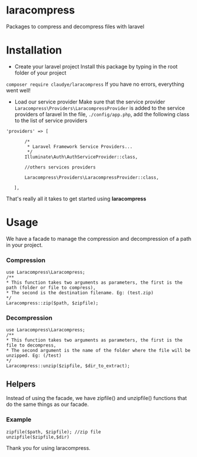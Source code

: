 # laracompress
 Packages to compress and decompress files with laravel
# Installation
  - Create your laravel project
 Install this package by typing in the root folder of your project
 
  ``` composer require claudye/laracompress ```
If you have no errors, everything went well!
 - Load our service provider
 Make sure that the service provider ``` Laracompress\Providers\LaracompressProvider ``` is added to the service providers of laravel
 In the file, ``` ./config/app.php ```, add the following class to the list of service providers
 ```
 'providers' => [

        /*
         * Laravel Framework Service Providers...
         */
        Illuminate\Auth\AuthServiceProvider::class,
        
        //others services providers
        
        Laracompress\Providers\LaracompressProvider::class,

    ],

 ```
 That's really all it takes to get started using **laracompress**
 
 # Usage
 We have a facade to manage the compression and decompression of a path in your project.
 ### Compression
 ```
 use Laracompress\Laracompress;
 /**
 * This function takes two arguments as parameters, the first is the path (folder or file to compress), 
 * The second is the destination filename. Eg: (test.zip)
 */
 Laracompress::zip($path, $zipfile);
 
 ```
 ### Decompression
  ```
 use Laracompress\Laracompress;
 /**
 * This function takes two arguments as parameters, the first is the file to decompress,
 * The second argument is the name of the folder where the file will be unzipped. Eg: (/test)
 */
 Laracompress::unzip($zipfile, $dir_to_extract);
 
 ```
 
 ## Helpers
Instead of using the facade, we have zipfile() and unzipfile() functions that do the same things as our facade.
 ### Example
 ```
 zipfile($path, $zipfile); //zip file
 unzipfile($zipfile,$dir)
 
 ```
 Thank you for using laracompress.
